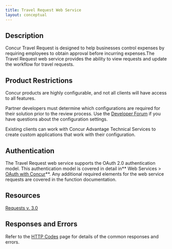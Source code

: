 ```yaml
---
title: Travel Request Web Service 
layout: conceptual
---
```


## Description
Concur Travel Request is designed to help businesses control expenses by requiring employees to obtain approval before incurring expenses.The Travel Request web service provides the ability to view requests and update the workflow for travel requests. 

## Product Restrictions
Concur products are highly configurable, and not all clients will have access to all features.

Partner developers must determine which configurations are required for their solution prior to the review process. Use the [Developer Forum][2] if you have questions about the configuration settings.

Existing clients can work with Concur Advantage Technical Services to create custom applications that work with their configuration.

## Authentication
The Travel Request web service supports the OAuth 2.0 authentication model. This authentication model is covered in detail in** Web Services > [OAuth with Concur][3]**. Any additional required elements for the web service requests are covered in the function documentation.

## Resources
[Requests v. 3.0][4]  

##  Responses and Errors
Refer to the [HTTP Codes][6] page for details of the common responses and errors.


[2]: https://developer.concur.com/forums/concur-connect
[3]: https://developer.concur.com/oauth-20
[4]: https://www.concursolutions.com/api/docs/index.html#!/Requests
[5]: https://developer.concur.com/travel-request/travel-request-resource
[6]: https://developer.concur.com/reference/http-codes
